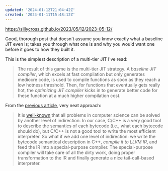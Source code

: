 ```yaml
---
updated: '2024-01-12T21:04:42Z'
created: '2024-01-11T15:48:12Z'
---
```

https://sillycross.github.io/2023/05/12/2023-05-12/

Good, thorough post that doesn't assume you know exactly what a baseline JIT even is; takes you through what one is and why you would want one before it goes to how they built it.

This is the simplest description of a multi-tier JIT I've read:

> The result of this game is the multi-tier JIT strategy. A _baseline JIT compiler_, which excels at fast compilation but only generates mediocre code, is used to compile functions as soon as they reach a low hotness threshold. Then, for functions that eventually gets really hot, the _optimizing JIT compiler_ kicks in to generate better code for these function at a much higher compilation cost.

From the [previous article](https://sillycross.github.io/2022/11/22/2022-11-22/), very neat approach:

> It is [well-known](https://en.wikipedia.org/wiki/Fundamental_theorem_of_software_engineering) that all problems in computer science can be solved by another level of indirection. In our case, C/C++ is a very good tool to describe the semantics of each bytecode (i.e., what each bytecode should do), but C/C++ is not a good tool to write the most efficient interpreter. So what if we add one level of indirection: we write the bytecode semantical description in C++, _compile it to LLVM IR_, and feed the IR into a special-purpose compiler. The special-purpose compiler will take care of all the dirty work, doing proper transformation to the IR and finally generate a nice tail-call-based interpreter.